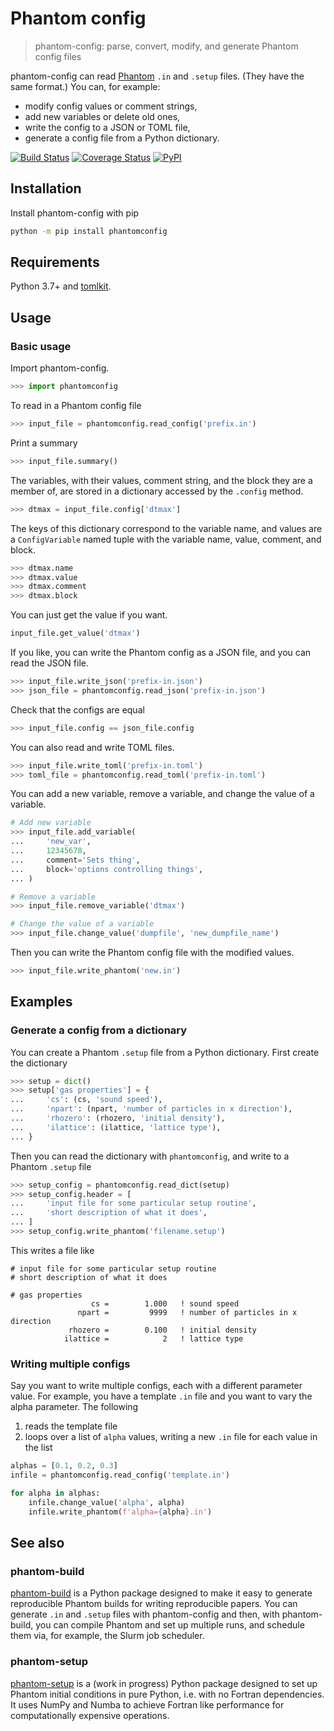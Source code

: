 Phantom config
==============

> phantom-config: parse, convert, modify, and generate Phantom config files

phantom-config can read [Phantom](https://github.com/danieljprice/phantom) `.in` and `.setup` files. (They have the same format.) You can, for example:

- modify config values or comment strings,
- add new variables or delete old ones,
- write the config to a JSON or TOML file,
- generate a config file from a Python dictionary.

[![Build Status](https://github.com/dmentipl/phantom-config/actions/workflows/tests.yml/badge.svg)](https://github.com/dmentipl/phantom-config/actions)
[![Coverage Status](https://coveralls.io/repos/github/dmentipl/phantom-config/badge.svg?branch=main)](https://coveralls.io/github/dmentipl/phantom-config?branch=main)
[![PyPI](https://img.shields.io/pypi/v/phantomconfig)](https://pypi.org/project/phantomconfig/)

Installation
------------

Install phantom-config with pip

```bash
python -m pip install phantomconfig
```

Requirements
------------

Python 3.7+ and [tomlkit](https://github.com/sdispater/tomlkit).

Usage
-----

### Basic usage

Import phantom-config.

```python
>>> import phantomconfig
```

To read in a Phantom config file

```python
>>> input_file = phantomconfig.read_config('prefix.in')
```

Print a summary

```python
>>> input_file.summary()
```

The variables, with their values, comment string, and the block they are a member of, are stored in a dictionary accessed by the `.config` method.

```python
>>> dtmax = input_file.config['dtmax']
```

The keys of this dictionary correspond to the variable name, and values are a `ConfigVariable` named tuple with the variable name, value, comment, and block.

```python
>>> dtmax.name
>>> dtmax.value
>>> dtmax.comment
>>> dtmax.block
```

You can just get the value if you want.

```python
input_file.get_value('dtmax')
```

If you like, you can write the Phantom config as a JSON file, and you can read the JSON file.

```python
>>> input_file.write_json('prefix-in.json')
>>> json_file = phantomconfig.read_json('prefix-in.json')
```

Check that the configs are equal

```python
>>> input_file.config == json_file.config
```

You can also read and write TOML files.

```python
>>> input_file.write_toml('prefix-in.toml')
>>> toml_file = phantomconfig.read_toml('prefix-in.toml')
```

You can add a new variable, remove a variable, and change the value of a variable.

```python
# Add new variable
>>> input_file.add_variable(
...     'new_var',
...     12345678,
...     comment='Sets thing',
...     block='options controlling things',
... )

# Remove a variable
>>> input_file.remove_variable('dtmax')

# Change the value of a variable
>>> input_file.change_value('dumpfile', 'new_dumpfile_name')
```

Then you can write the Phantom config file with the modified values.

```python
>>> input_file.write_phantom('new.in')
```

Examples
--------

### Generate a config from a dictionary

You can create a Phantom `.setup` file from a Python dictionary. First create the dictionary

```python
>>> setup = dict()
>>> setup['gas properties'] = {
...     'cs': (cs, 'sound speed'),
...     'npart': (npart, 'number of particles in x direction'),
...     'rhozero': (rhozero, 'initial density'),
...     'ilattice': (ilattice, 'lattice type'),
... }
```

Then you can read the dictionary with `phantomconfig`, and write to a Phantom `.setup` file

```python
>>> setup_config = phantomconfig.read_dict(setup)
>>> setup_config.header = [
...     'input file for some particular setup routine',
...     'short description of what it does',
... ]
>>> setup_config.write_phantom('filename.setup')
```

This writes a file like

```
# input file for some particular setup routine
# short description of what it does

# gas properties
                  cs =        1.000   ! sound speed
               npart =         9999   ! number of particles in x direction
             rhozero =        0.100   ! initial density
            ilattice =            2   ! lattice type
```

### Writing multiple configs

Say you want to write multiple configs, each with a different parameter value. For example, you have a template `.in` file and you want to vary the alpha parameter. The following

1. reads the template file
2. loops over a list of `alpha` values, writing a new `.in` file for each value in the list

```python
alphas = [0.1, 0.2, 0.3]
infile = phantomconfig.read_config('template.in')

for alpha in alphas:
    infile.change_value('alpha', alpha)
    infile.write_phantom(f'alpha={alpha}.in')
```

See also
--------

### phantom-build

[phantom-build](https://github.com/dmentipl/phantom-build) is a Python package designed to make it easy to generate reproducible Phantom builds for writing reproducible papers. You can generate `.in` and `.setup` files with phantom-config and then, with phantom-build, you can compile Phantom and set up multiple runs, and schedule them via, for example, the Slurm job scheduler.

### phantom-setup

[phantom-setup](https://github.com/dmentipl/phantom-setup) is a (work in progress) Python package designed to set up Phantom initial conditions in pure Python, i.e. with no Fortran dependencies. It uses NumPy and Numba to achieve Fortran like performance for computationally expensive operations.
